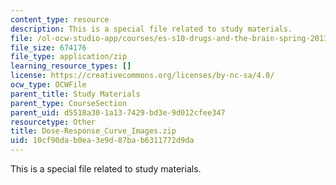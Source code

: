 ```yaml
---
content_type: resource
description: This is a special file related to study materials.
file: /ol-ocw-studio-app/courses/es-s10-drugs-and-the-brain-spring-2013/10cf90dab0ea3e9d87bab6311772d9da_Dose-Response_Curve_Images.zip
file_size: 674176
file_type: application/zip
learning_resource_types: []
license: https://creativecommons.org/licenses/by-nc-sa/4.0/
ocw_type: OCWFile
parent_title: Study Materials
parent_type: CourseSection
parent_uid: d5518a30-1a13-7429-bd3e-9d012cfee347
resourcetype: Other
title: Dose-Response_Curve_Images.zip
uid: 10cf90da-b0ea-3e9d-87ba-b6311772d9da
---
```

This is a special file related to study materials.